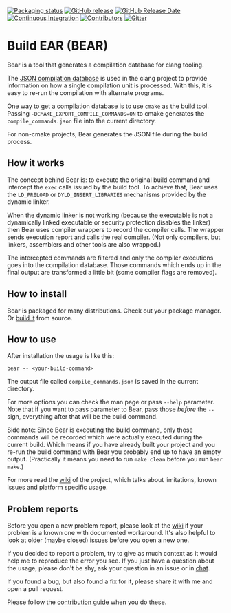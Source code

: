 [![Packaging status](https://repology.org/badge/tiny-repos/bear.svg)](https://repology.org/project/bear/versions)
[![GitHub release](https://img.shields.io/github/release/rizsotto/Bear)](https://github.com/rizsotto/Bear/releases)
[![GitHub Release Date](https://img.shields.io/github/release-date/rizsotto/Bear)](https://github.com/rizsotto/Bear/releases)
[![Continuous Integration](https://github.com/rizsotto/Bear/workflows/continuous%20integration/badge.svg)](https://github.com/rizsotto/Bear/actions)
[![Contributors](https://img.shields.io/github/contributors/rizsotto/Bear)](https://github.com/rizsotto/Bear/graphs/contributors)
[![Gitter](https://img.shields.io/gitter/room/rizsotto/Bear)](https://gitter.im/rizsotto/Bear)

Build EAR (BEAR)
================

Bear is a tool that generates a compilation database for clang tooling.

The [JSON compilation database][JSONCDB] is used in the clang project
to provide information on how a single compilation unit is processed.
With this, it is easy to re-run the compilation with alternate programs.

One way to get a compilation database is to use `cmake` as the build
tool. Passing `-DCMAKE_EXPORT_COMPILE_COMMANDS=ON` to cmake generates
the `compile_commands.json` file into the current directory.

For non-cmake projects, Bear generates the JSON file during the build process.

  [JSONCDB]: http://clang.llvm.org/docs/JSONCompilationDatabase.html

How it works
------------

The concept behind Bear is: to execute the original build command and
intercept the `exec` calls issued by the build tool. To achieve that,
Bear uses the `LD_PRELOAD` or `DYLD_INSERT_LIBRARIES` mechanisms provided
by the dynamic linker.

When the dynamic linker is not working (because the executable is not a
dynamically linked executable or security protection disables the linker)
then Bear uses compiler wrappers to record the compiler calls. The wrapper
sends execution report and calls the real compiler. (Not only compilers,
but linkers, assemblers and other tools are also wrapped.)

The intercepted commands are filtered and only the compiler executions
goes into the compilation database. Those commands which ends up in the
final output are transformed a little bit (some compiler flags are
removed). 

How to install
--------------

Bear is packaged for many distributions. Check out your package manager.
Or [build it](INSTALL.md) from source.

How to use
----------

After installation the usage is like this:

    bear -- <your-build-command>

The output file called `compile_commands.json` is saved in the current directory.

For more options you can check the man page or pass `--help` parameter. Note
that if you want to pass parameter to Bear, pass those _before_ the `--` sign,
everything after that will be the build command. 

Side note: Since Bear is executing the build command, only those commands will
be recorded which were actually executed during the current build. Which means
if you have already built your project and you re-run the build command with
Bear you probably end up to have an empty output. (Practically it means you
need to run `make clean` before you run `bear make`.)

For more read the [wiki][WIKI] of the project, which talks about limitations,
known issues and platform specific usage. 

Problem reports
---------------

Before you open a new problem report, please look at the [wiki][WIKI] if your
problem is a known one with documented workaround. It's also helpful to look
at older (maybe closed) [issues][ISSUES] before you open a new one.  

If you decided to report a problem, try to give as much context as it would
help me to reproduce the error you see. If you just have a question about the
usage, please don't be shy, ask your question in an issue or in [chat][CHAT].

If you found a bug, but also found a fix for it, please share it with me and
open a pull request.

Please follow the [contribution guide][GUIDE] when you do these.

  [ISSUES]: https://github.com/rizsotto/Bear/issues
  [WIKI]: https://github.com/rizsotto/Bear/wiki
  [CHAT]: https://gitter.im/rizsotto/Bear
  [GUIDE]: https://github.com/rizsotto/Bear/blob/master/.github/CONTRIBUTING.md
